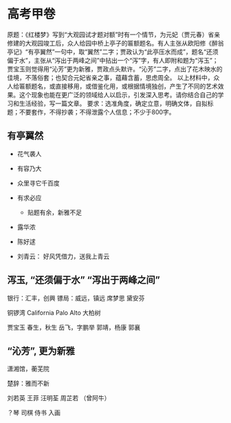 # 高考甲卷

原题：《红楼梦》写到“大观园试才题对额”时有一个情节，为元妃（贾元春）省亲修建的大观园竣工后，众人给园中桥上亭子的匾额题名。有人主张从欧阳修《醉翁亭记》“有亭翼然”一句中，取“翼然”二字；贾政认为“此亭压水而成”，题名“还须偏于水”，主张从“泻出于两峰之间”中拈出一个“泻”字，有人即附和题为“泻玉”；贾宝玉则觉得用“沁芳”更为新雅，贾政点头默许。“沁芳”二字，点出了花木映水的佳境，不落俗套；也契合元妃省亲之事，蕴藉含蓄，思虑周全。
以上材料中，众人给匾额题名，或直接移用，或借鉴化用，或根据情境独创，产生了不同的艺术效果。这个现象也能在更广泛的领域给人以启示，引发深入思考。请你结合自己的学习和生活经验，写一篇文章。
要求：选准角度，确定立意，明确文体，自拟标题；不要套作，不得抄袭；不得泄露个人信息；不少于800字。

## 有亭翼然

- 花气袭人
- 有容乃大
- 众里寻它千百度
- 有求必应
  - 贴题有余，新雅不足

- 露华浓
- 陈好逑
- 刘青云： 好风凭借力，送我上青云


## 泻玉, “还须偏于水” “泻出于两峰之间”

银行：汇丰，创興
镖局：威远，镇远
席梦思
黛安芬

铜锣湾
California
Palo Alto
大柏树

贾宝玉
春生，秋生
岳飞，字鹏举
郭靖，杨康
郭襄

## “沁芳”, 更为新雅

潇湘馆，蘅芜院

楚辞：雅而不新

刘若英
王菲
汪明荃
周芷若 （曾阿牛）

？琴
司棋
侍书
入画

